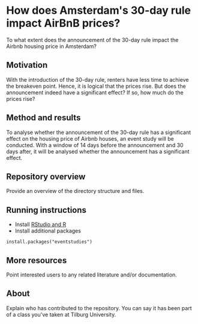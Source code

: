 # How does Amsterdam's 30-day rule impact AirBnB prices?

To what extent does the announcement of the 30-day rule impact the Airbnb housing price in Amsterdam?

## Motivation

With the introduction of the 30-day rule, renters have less time to achieve the breakeven point. Hence, it is logical that the prices rise. But does the announcement indeed have a significant effect? If so, how much do the prices rise?

## Method and results

To analyse whether the announcement of the 30-day rule has a significant effect on the housing price of Airbnb houses, an event study will be conducted. With a window of 14 days before the announcement and 30 days after, it will be analysed whether the announcement has a significant effect.

## Repository overview

Provide an overview of the directory structure and files.

## Running instructions

- Install [RStudio and R](https://tilburgsciencehub.com/get/r)
- Install additional packages

```
install.packages("eventstudies")
```

## More resources

Point interested users to any related literature and/or documentation.

## About

Explain who has contributed to the repository. You can say it has been part of a class you've taken at Tilburg University.
